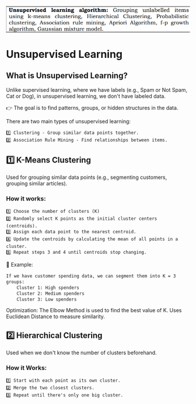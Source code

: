 <img src='./Images/Unsupervised Learning.png'>

# Unsupervised Learning

## What is Unsupervised Learning?

Unlike supervised learning, where we have labels (e.g., Spam or Not Spam, Cat or Dog), in unsupervised learning, we don't have labeled data.

👉 The goal is to find patterns, groups, or hidden structures in the data.

There are two main types of unsupervised learning:

    1️⃣ Clustering - Group similar data points together.
    2️⃣ Association Rule Mining - Find relationships between items.

## 1️⃣ K-Means Clustering

Used for grouping similar data points (e.g., segmenting customers, grouping similar articles).

### How it works:

    1️⃣ Choose the number of clusters (K)
    2️⃣ Randomly select K points as the initial cluster centers (centroids).
    3️⃣ Assign each data point to the nearest centroid.
    4️⃣ Update the centroids by calculating the mean of all points in a cluster.
    5️⃣ Repeat steps 3 and 4 until centroids stop changing.

📌 Example:

    If we have customer spending data, we can segment them into K = 3 groups:
        Cluster 1: High spenders
        Cluster 2: Medium spenders
        Cluster 3: Low spenders
    
Optimization:
    The Elbow Method is used to find the best value of K.
    Uses Euclidean Distance to measure similarity.

## 2️⃣ Hierarchical Clustering

Used when we don't know the number of clusters beforehand.

### How it Works:

    1️⃣ Start with each point as its own cluster.
    2️⃣ Merge the two closest clusters.
    3️⃣ Repeat until there's only one big cluster.

 